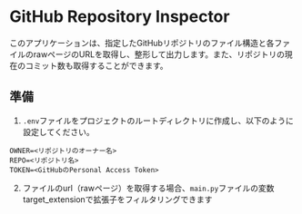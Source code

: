 # GitHub Repository Inspector

このアプリケーションは、指定したGitHubリポジトリのファイル構造と各ファイルのrawページのURLを取得し、整形して出力します。また、リポジトリの現在のコミット数も取得することができます。

## 準備
1. `.env`ファイルをプロジェクトのルートディレクトリに作成し、以下のように設定してください。
```plaintext
OWNER=<リポジトリのオーナー名>
REPO=<リポジトリ名>
TOKEN=<GitHubのPersonal Access Token>
```

2. ファイルのurl（rawページ）を取得する場合、`main.py`ファイルの変数target_extensionで拡張子をフィルタリングできます